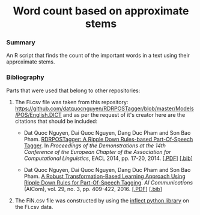 <h1 align="center">Word count based on approximate stems</h1>
<h3>Summary</h3>
An R script that finds the count of the important words in a text using their approximate stems.

<h3>Bibliography</h3>

Parts that were used that belong to other repositories:
1. The Fi.csv file was taken from this repository: https://github.com/datquocnguyen/RDRPOSTagger/blob/master/Models/POS/English.DICT and as per the request of it's creator here are the citations that should be included:

    - Dat Quoc Nguyen, Dai Quoc Nguyen, Dang Duc Pham and Son Bao Pham. [RDRPOSTagger: A Ripple Down Rules-based Part-Of-Speech Tagger](http://www.aclweb.org/anthology/E14-2005). In *Proceedings of the Demonstrations at the 14th Conference of the European Chapter of the Association for Computational Linguistics*, EACL 2014, pp. 17-20, 2014. <a href="http://www.aclweb.org/anthology/E14-2005">[.PDF]</a> <a href="http://www.aclweb.org/anthology/E14-2005.bib">[.bib]</a>
    
    - Dat Quoc Nguyen, Dai Quoc Nguyen, Dang Duc Pham and Son Bao Pham. [A Robust Transformation-Based Learning Approach Using Ripple Down Rules for Part-Of-Speech Tagging](http://content.iospress.com/articles/ai-communications/aic698). *AI Communications* (AICom), vol. 29, no. 3, pp. 409-422, 2016. <a href="http://arxiv.org/pdf/1412.4021.pdf">[.PDF]</a> <a href="http://rdrpostagger.sourceforge.net/AICom.bib">[.bib]</a>
    
2. The FiN.csv file was constructed by using the [inflect python library](https://github.com/jazzband/inflect) on the Fi.csv data. 
